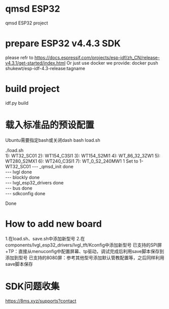 # qmsd ESP32

qmsd ESP32 project

# prepare ESP32 v4.4.3 SDK

please refr to https://docs.espressif.com/projects/esp-idf/zh_CN/release-v4.3.1/get-started/index.html
Or just use docker we provide: docker push shukewt/esp-idf-4.3-release:tagname

# build project

idf.py build

# 载入标准品的预设配置
Ubuntu需要指定bash或关闭dash
bash load.sh

./load.sh  
1): WT32_SC01
2): WT154_C3SI1
3): WT154_S2MI1
4): WT_86_32_3ZW1
5): WT280_S2MX1
6): WT240_C3SI1
7): WT_0_S2_240MW1
1
Set to 1-WT32_SC01
--- _qmsd_init done  
--- lvgl done  
--- blockly done  
--- lvgl_esp32_drivers done  
--- bus done  
--- sdkconfig done  
  
Done  

# How to add new board
1.在load.sh、save.sh中添加新型号
2.在components/lvgl_esp32_drivers/lvgl_tft/Kconfig中添加新型号
    已支持的SPI屏+TP：直接从menuconfig中配置屏幕、tp驱动，调试完成后利用save脚本保存到添加到型号
    已支持的8080屏：参考其他型号添加默认管教配置等，之后同样利用save脚本保存

# SDK问题收集
https://8ms.xyz/supports?contact